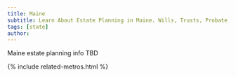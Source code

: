 ```yaml
---
title: Maine
subtitle: Learn About Estate Planning in Maine. Wills, Trusts, Probate, and More in Maine. Find a Maine Estate Attorney for Your Estate Planning Needs.
tags: [state]
author:
---
```


Maine estate planning info TBD

<!-- Related Metros List -->
{% include related-metros.html %}
